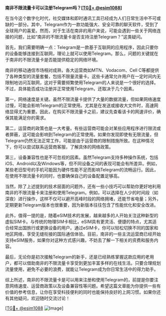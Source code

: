 **南非不限流量卡可以注册Telegram吗？[[TG💪+ @esim1088](https://t.me/s/esim1088)]**

在当今这个数字化时代，社交媒体和即时通讯工具已经成为人们日常生活中不可或缺的一部分。其中，Telegram作为一款功能强大、安全可靠的聊天软件，受到了全球用户的喜爱。然而，对于生活在南非的用户来说，可能会遇到一些关于网络连接的问题，比如“南非的不限流量卡是否支持注册Telegram？”这类疑问。

首先，我们需要明确一点：Telegram是一款基于互联网的应用程序，因此只要你的设备能够连接到互联网，理论上就可以使用Telegram。那么，问题的关键就在于南非的不限流量卡是否能提供稳定的网络环境。

南非的移动通信市场相对成熟，各大运营商如MTN、Vodacom、Cell C等都提供了各种类型的流量套餐，包括不限量流量卡。这些卡通常允许用户在一定时间内无限制地访问互联网，这对于需要频繁使用Telegram的人来说是一个很好的选择。不过，具体能否成功注册并正常使用Telegram，还取决于几个因素。

第一，网络速度是关键。虽然不限流量卡提供了大量的数据流量，但如果网络速度过慢，可能会影响Telegram的正常使用。尤其是在发送或接收大文件时，高速网络显得尤为重要。因此，在购买不限流量卡之前，建议先查看该卡的网速评价，确保其能满足你的需求。

第二，运营商的政策也是一大考量。有些运营商可能会对某些应用程序进行限流或者屏蔽，这可能会影响到Telegram的正常使用。如果你发现即使有无限流量，但Telegram仍然无法正常工作，可能是由于运营商的限制措施所致。在这种情况下，你可以尝试联系运营商客服，了解具体的网络政策。

第三，设备兼容性也是不可忽视的因素。虽然Telegram支持多种操作系统，包括iOS、Android以及Windows等，但不同设备之间的表现可能会有所差异。例如，某些老旧型号的手机可能因为硬件性能不足而影响Telegram的流畅运行。因此，在使用不限流量卡的同时，也要确保自己的设备配置足够高。

当然，除了上述提到的技术层面的问题外，还有一些小技巧可以帮助你更好地利用南非的不限流量卡来注册和使用Telegram。例如，可以选择在人少的时间段（如深夜）进行操作，这样不仅可以避开高峰时段的网络拥堵，还能节省电量；另外，定期更新Telegram版本也很重要，因为新版本往往包含了性能优化和安全改进。

此外，值得一提的是，随着eSIM技术的发展，越来越多的人开始关注这种新型的虚拟SIM卡。与传统的物理SIM卡相比，eSIM具有更灵活、便捷的特点，尤其适合经常出国旅行或更换设备的用户。通过eSIM卡，你可以轻松切换不同的国家和地区网络，享受无缝衔接的国际通信体验。目前，南非的一些主流运营商已经开始支持eSIM服务，如果你对这种方式感兴趣，不妨去了解一下相关的资费和服务内容。

最后，无论你是初次接触Telegram的新手，还是已经熟练掌握这款应用的老用户，都可以借助南非的不限流量卡享受到更加丰富多样的在线生活。只要合理规划流量使用，避免不必要的浪费，就能让Telegram成为你日常生活中的得力助手。

综上所述，南非的不限流量卡是可以用来注册和使用Telegram的，前提是你要注意网络速度、运营商政策以及设备兼容性等问题。希望这篇文章能为你提供一些有价值的参考信息，让你在享受科技便利的同时也能保持良好的上网习惯。如果你还有其他疑问，欢迎随时交流讨论！

[[TG💪+ @esim1088](https://t.me/s/esim1088) ![Image](https://i.postimg.cc/4NQfJmqS/Snipaste-2025-05-13-00-14-12.png)]